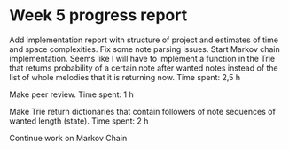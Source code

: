 # Week 5 progress report

Add implementation report with structure of project and estimates of time and space complexities. Fix some note parsing issues. Start Markov chain implementation. Seems like I will have to implement a function in the Trie that returns probability of a certain note after wanted notes instead of the list of whole melodies that it is returning now.
Time spent: 2,5 h

Make peer review.
Time spent: 1 h

Make Trie return dictionaries that contain followers of note sequences of wanted length (state).
Time spent: 2 h

Continue work on Markov Chain






